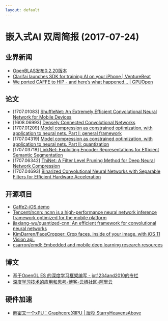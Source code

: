 ```yaml
---
layout: default
---
```


# 嵌入式AI 双周简报 (2017-07-24)

## 业界新闻

- [OpenBLAS发布0.2.20版本](https://github.com/xianyi/OpenBLAS/releases/tag/v0.2.20)
- [Clarifai launches SDK for training AI on your iPhone | VentureBeat](https://venturebeat.com/2017/07/12/clarifai-launches-sdk-for-running-ai-on-your-iphone/)
- [We ported CAFFE to HIP - and here’s what happened… | GPUOpen](http://gpuopen.com/ported-caffe-hip-heres-happened/)

## 论文

- [1707.01083] [ShuffleNet: An Extremely Efficient Convolutional Neural Network for Mobile Devices](https://arxiv.org/abs/1707.01083)  
- [1608.06993] [Densely Connected Convolutional Networks](https://arxiv.org/abs/1608.06993)
- [1707.01209] [Model compression as constrained optimization, with application to neural nets. Part I: general framework](https://arxiv.org/abs/1707.01209)
- [1707.04319] [Model compression as constrained optimization, with application to neural nets. Part II: quantization](https://arxiv.org/abs/1707.04319)
- [1707.03718] [LinkNet: Exploiting Encoder Representations for Efficient Semantic Segmentation](https://arxiv.org/pdf/1707.03718.pdf)
- [1707.06342] [ThiNet: A Filter Level Pruning Method for Deep Neural Network Compression](https://arxiv.org/abs/1707.06342) 
- [1707.04693] [Binarized Convolutional Neural Networks with Separable Filters for Efficient Hardware Acceleration](https://arxiv.org/abs/1707.04693)

## 开源项目

- [Caffe2-iOS demo](https://github.com/KleinYuan/Caffe2-iOS)
- [Tencent/ncnn: ncnn is a high-performance neural network inference framework optimized for the mobile platform](https://github.com/Tencent/ncnn)
- [jiaxiang-wu/quantized-cnn: An efficient framework for convolutional neural networks](https://github.com/jiaxiang-wu/quantized-cnn)
- [KimDarren/FaceCropper: Crop faces, inside of your image, with iOS 11 Vision api.](https://github.com/KimDarren/FaceCropper)
- [csarron/emdl: Embedded and mobile deep learning research resources](https://github.com/csarron/emdl)

## 博文

- [基于OpenGL ES 的深度学习框架编写 - jxt1234and2010的专栏](http://blog.csdn.net/jxt1234and2010/article/details/71056736)
- [深度学习技术的应用和思考-博客-云栖社区-阿里云](https://yq.aliyun.com/articles/79420)

## 硬件加速

- [解密又一个xPU：Graphcore的IPU | 唐杉 StarryHeavensAbove ](https://mp.weixin.qq.com/s?__biz=MzI3MDQ2MjA3OA==&mid=2247484282&idx=1&sn=65db58a2610e3828c2feea0c6e3de624&chksm=ead1fe6bdda6777dee462d197e7e6d257d312a1879faab13dd2907f507bbe79a3b314b848ac4&mpshare=1&scene=1&srcid=0724s2sVE9TRaszKKRCqSEcB#rd)
